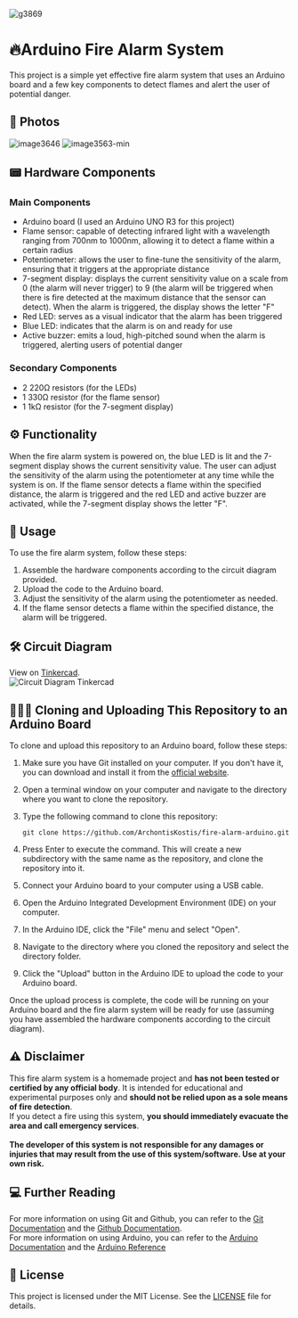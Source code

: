![g3869](https://user-images.githubusercontent.com/77233507/209699623-383fafbc-c033-4e37-b3c7-a65f35f014ef.png)
# :fire:Arduino Fire Alarm System
This project is a simple yet effective fire alarm system that uses an Arduino board and a few key components to detect flames and alert the user of potential danger.

## 📸 Photos
![image3646](https://user-images.githubusercontent.com/77233507/209828144-b8996c96-684b-41f6-9ecc-2b53a2509434.png)
![image3563-min](https://user-images.githubusercontent.com/77233507/209829410-6df1ebc9-aa74-4552-8a64-b36615c7463d.png)

## 📟 Hardware Components
### Main Components
- Arduino board (I used an Arduino UNO R3 for this project)
- Flame sensor: capable of detecting infrared light with a wavelength ranging from 700nm to 1000nm, allowing it to detect a flame within a certain radius
- Potentiometer: allows the user to fine-tune the sensitivity of the alarm, ensuring that it triggers at the appropriate distance
- 7-segment display: displays the current sensitivity value on a scale from 0 (the alarm will never trigger) to 9 (the alarm will be triggered when there is fire detected at the maximum distance that the sensor can detect). When the alarm is triggered, the display shows the letter "F"
- Red LED: serves as a visual indicator that the alarm has been triggered
- Blue LED: indicates that the alarm is on and ready for use
- Active buzzer: emits a loud, high-pitched sound when the alarm is triggered, alerting users of potential danger

### Secondary Components
- 2 220Ω resistors (for the LEDs)
- 1 330Ω resistor (for the flame sensor)
- 1 1kΩ resistor (for the 7-segment display)

## ⚙️ Functionality
When the fire alarm system is powered on, the blue LED is lit and the 7-segment display shows the current sensitivity value. The user can adjust the sensitivity of the alarm using the potentiometer at any time while the system is on. If the flame sensor detects a flame within the specified distance, the alarm is triggered and the red LED and active buzzer are activated, while the 7-segment display shows the letter "F".

## 🚨 Usage
To use the fire alarm system, follow these steps:

1. Assemble the hardware components according to the circuit diagram provided.
2. Upload the code to the Arduino board.
3. Adjust the sensitivity of the alarm using the potentiometer as needed.
4. If the flame sensor detects a flame within the specified distance, the alarm will be triggered.

## 🛠 Circuit Diagram
View on [Tinkercad](https://www.tinkercad.com/things/ktwTRIdclBs-arduino-fire-alarm-system). <br>
![Circuit Diagram Tinkercad](https://user-images.githubusercontent.com/77233507/209828299-fa2bf7d7-e8c9-42a6-b6b2-51c26cdf805e.png) 


## 👩🏻‍💻 Cloning and Uploading This Repository to an Arduino Board

To clone and upload this repository to an Arduino board, follow these steps:

1. Make sure you have Git installed on your computer. If you don't have it, you can download and install it from the [official website](https://git-scm.com/downloads).

2. Open a terminal window on your computer and navigate to the directory where you want to clone the repository.

3. Type the following command to clone this repository:
    ```
    git clone https://github.com/ArchontisKostis/fire-alarm-arduino.git
    ```
4. Press Enter to execute the command. This will create a new subdirectory with the same name as the repository, and clone the repository into it.

5. Connect your Arduino board to your computer using a USB cable.

6. Open the Arduino Integrated Development Environment (IDE) on your computer.

7. In the Arduino IDE, click the "File" menu and select "Open".

8. Navigate to the directory where you cloned the repository and select the directory folder.

9. Click the "Upload" button in the Arduino IDE to upload the code to your Arduino board.

Once the upload process is complete, the code will be running on your Arduino board and the fire alarm system will be ready for use (assuming you have assembled the hardware components according to the circuit diagram).

## ⚠️ Disclaimer

This fire alarm system is a homemade project and **has not been tested or certified by any official body**. It is intended for educational and experimental purposes only and **should not be relied upon as a sole means of fire detection**. \
If you detect a fire using this system, **you should immediately evacuate the area and call emergency services**. \
\
**The developer of this system is not responsible for any damages or injuries that may result from the use of this system/software. Use at your own risk.**

## 💻 Further Reading
For more information on using Git and Github, you can refer to the [Git Documentation](https://git-scm.com/doc) and the [Github Documentation](https://docs.github.com/). \
For more information on using Arduino, you can refer to the [Arduino Documentation](https://docs.arduino.cc/) and the [Arduino Reference](https://www.arduino.cc/reference/en/)

## 📜 License
This project is licensed under the MIT License. See the [LICENSE](LICENSE) file for details.
